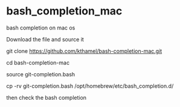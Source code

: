 # bash_completion_mac
bash completion on mac os

Download the file and source it

git clone https://github.com/kthamel/bash-completion-mac.git

cd bash-completion-mac

source git-completion.bash

cp -rv git-completion.bash /opt/homebrew/etc/bash_completion.d/

then check the bash completion